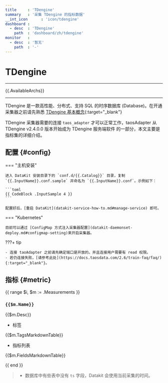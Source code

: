 ```yaml
---
title     : 'TDengine'
summary   : '采集 TDengine 的指标数据'
__int_icon      : 'icon/tdengine'
dashboard :
  - desc  : 'TDengine'
    path  : 'dashboard/zh/tdengine'
monitor   :
  - desc  : '暂无'
    path  : '-'
---
```


<!-- markdownlint-disable MD025 -->
# TDengine
<!-- markdownlint-enable -->

---

{{.AvailableArchs}}

---

TDengine 是一款高性能、分布式、支持 SQL 的时序数据库 (Database)。在开通采集器之前请先熟悉 [TDengine 基本概念](https://docs.taosdata.com/concept/){:target="_blank"}

TDengine 采集器需要的连接 `taos_adapter` 才可以正常工作，taosAdapter 从 TDengine v2.4.0.0 版本开始成为 TDengine 服务端软件 的一部分，本文主要是指标集的详细介绍。

## 配置  {#config}

<!-- markdownlint-disable MD046 -->
=== "主机安装"

    进入 DataKit 安装目录下的 `conf.d/{{.Catalog}}` 目录，复制 `{{.InputName}}.conf.sample` 并命名为 `{{.InputName}}.conf`。示例如下：
    
    ```toml
    {{ CodeBlock .InputSample 4 }}
    ```

    配置好后，[重启 DataKit](datakit-service-how-to.md#manage-service) 即可。

=== "Kubernetes"

    目前可以通过 [ConfigMap 方式注入采集器配置](datakit-daemonset-deploy.md#configmap-setting)来开启采集器。

???+ tip

    - 连接 taoAdapter 之前请先确定端口是开放的。并且连接用户需要有 read 权限。
    - 若仍连接失败，[请参考此处](https://docs.taosdata.com/2.6/train-faq/faq/){:target="_blank"}。
<!-- markdownlint-enable -->

## 指标 {#metric}

{{ range $i, $m := .Measurements }}

### `{{$m.Name}}`

{{$m.Desc}}

- 标签

{{$m.TagsMarkdownTable}}

- 指标列表

{{$m.FieldsMarkdownTable}}

{{ end }}

> - 数据库中有些表中没有 `ts` 字段，Datakit 会使用当前采集的时间。
